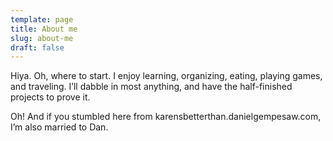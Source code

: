 ```yaml
---
template: page
title: About me
slug: about-me
draft: false
---
```

Hiya. Oh, where to start. I enjoy learning, organizing, eating, playing games, and traveling. I’ll dabble in most anything, and have the half-finished projects to prove it.

Oh! And if you stumbled here from karensbetterthan.danielgempesaw.com, I’m also married to Dan.
